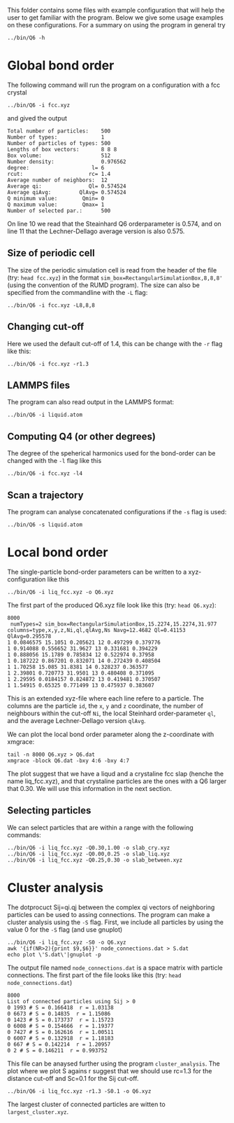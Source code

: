 This folder contains some files with example configuration that will help the user to get familiar with the program.
Below we give some usage examples on these configurations. For a summary on using the program in general try
```
../bin/Q6 -h
```

# Global bond order
The following command will run the program on a configuration with a fcc crystal
```
../bin/Q6 -i fcc.xyz
```
and gived the output
```
Total number of particles:    500
Number of types:              1
Number of particles of types: 500
Lengths of box vectors:       8 8 8
Box volume:                   512
Number density:               0.976562
degree:                    l= 6
rcut:                     rc= 1.4
Average number of neighbors:  12
Average qi:               Ql= 0.574524
Average qiAvg:         QlAvg= 0.574524
Q minimum value:        Qmin= 0
Q maximum value:        Qmax= 1
Number of selected par.:      500

```
On line 10 we read that the Steainhard Q6 orderparameter is 0.574, and on line 11 that the Lechner-Dellago average version is  also 0.575. 
## Size of periodic cell
The size of the periodic simulation cell is read from the header of the file (try: `head fcc.xyz`) in the format `sim_box=RectangularSimulationBox,8,8,8'` (using the convention of the RUMD program). The size can also be specified from the commandline with the `-L` flag:
```
../bin/Q6 -i fcc.xyz -L8,8,8
```
## Changing cut-off
Here we used the default cut-off of 1.4, this can be change with the `-r` flag like this:
```
../bin/Q6 -i fcc.xyz -r1.3
```

## LAMMPS files
The program can also read output in the LAMMPS format: 
```
../bin/Q6 -i liquid.atom
```
## Computing Q4 (or other degrees)
The degree of the speherical harmonics used for the bond-order can be changed with the `-l` flag like this
```
../bin/Q6 -i fcc.xyz -l4
```
## Scan a trajectory
The program can analyse concatenated configurations if the `-s` flag is used:
```
../bin/Q6 -s liquid.atom
```
# Local bond order
The single-particle bond-order parameters can be written to a xyz-configuration like this
```
../bin/Q6 -i liq_fcc.xyz -o Q6.xyz
```
The first part of the produced Q6.xyz file look like this (try: `head Q6.xyz`):
```
8000
 numTypes=2 sim_box=RectangularSimulationBox,15.2274,15.2274,31.977 columns=type,x,y,z,Ni,ql,qlAvg,Ns Navg=12.4682 Ql=0.41153 QlAvg=0.295578
1 0.0846575 15.1051 0.205621 12 0.497299 0.379776
1 0.914088 0.556652 31.9627 13 0.331681 0.394229
1 0.888056 15.1789 0.785834 12 0.522974 0.37958
1 0.187222 0.867201 0.832071 14 0.272439 0.408504
1 1.70258 15.085 31.8381 14 0.328237 0.363577
1 2.39801 0.720773 31.9501 13 0.480408 0.371095
1 2.29595 0.0184157 0.824872 13 0.419481 0.370507
1 1.54915 0.65325 0.771499 13 0.475937 0.383607
```
This is an extended xyz-file where each line refere to a particle. The columns are the particle `id`, the `x`, `y` and `z` coordinate, the number of neighbours within the cut-off `Ni`, the local Steinhard order-parameter `ql`, and the average Lechner-Dellago version `qlAvg`.

We can plot the local bond order parameter along the z-coordinate with xmgrace:
```
tail -n 8000 Q6.xyz > Q6.dat
xmgrace -block Q6.dat -bxy 4:6 -bxy 4:7
```
The plot suggest that we have a liqud and a crystaline fcc slap (henche the name liq_fcc.xyz), and that crystaline particles are the ones with a Q6 larger that 0.30. We will use this information in the next section.
## Selecting particles
We can select particles that are within a range with the following commands:
```
../bin/Q6 -i liq_fcc.xyz -Q0.30,1.00 -o slab_cry.xyz
../bin/Q6 -i liq_fcc.xyz -Q0.00,0.25 -o slab_liq.xyz
../bin/Q6 -i liq_fcc.xyz -Q0.25,0.30 -o slab_between.xyz
```

# Cluster analysis
The dotprocuct Sij=qi.qj between the complex qi vectors of neighboring particles can be used to assing connections. The program can make a cluster analysis using the `-S` flag. First, we include all particles by using the value 0 for the `-S` flag (and use gnuplot)
```
../bin/Q6 -i liq_fcc.xyz -S0 -o Q6.xyz
awk '{if(NR>2){print $9,$6}}' node_connections.dat > S.dat
echo plot \'S.dat\'|gnuplot -p
```
The output file named `node_connections.dat` is a space matrix with particle connections. 
The first part of the file looks like this (try: `head node_connections.dat`)
```
8000
List of connected particles using Sij > 0
0 1993 # S = 0.166418  r = 1.03138
0 6673 # S = 0.14835  r = 1.15086
0 1423 # S = 0.173737  r = 1.15723
0 6008 # S = 0.154666  r = 1.19377
0 7427 # S = 0.162616  r = 1.00511
0 6007 # S = 0.132918  r = 1.18183
0 667 # S = 0.142214  r = 1.20957
0 2 # S = 0.146211  r = 0.993752
```
This file can be anaysed further using the program `cluster_analysis`. The plot where we plot S agains r suggest that we should use rc=1.3 for the distance cut-off and Sc=0.1 for the Sij cut-off.
```
../bin/Q6 -i liq_fcc.xyz -r1.3 -S0.1 -o Q6.xyz
```
The largest cluster of connected particles are witten to `largest_cluster.xyz`.
